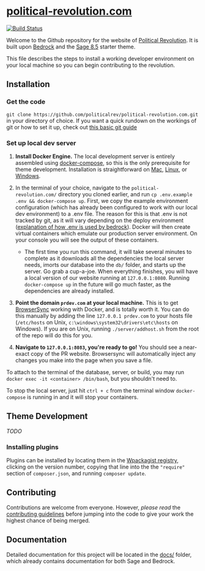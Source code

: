 # [political-revolution.com](https://github.com/politicalrev/wp.thepoliticalrev.org)
[![Build Status](https://travis-ci.org/politicalrev/political-revolution.com.svg?branch=master)](https://travis-ci.org/politicalrev/political-revolution.com)

Welcome to the Github repository for the website of [Political Revolution](https://political-revolution.com). It is built upon [Bedrock](https://roots.io/bedrock/) and the [Sage 8.5](https://github.com/roots/sage/releases/latest) starter theme.

This file describes the steps to install a working developer environment on your local machine so you can begin contributing to the revolution.

## Installation

### Get the code

`git clone https://github.com/politicalrev/political-revolution.com.git` in your directory of choice. If you want a quick rundown on the workings of git or how to set it up, check out [this basic git guide](https://git-scm.com/book/en/v2/Git-Basics-Getting-a-Git-Repository)

### Set up local dev server

1. **Install Docker Engine.** The local development server is entirely assembled using [docker-compose](https://docs.docker.com/compose/), so this is the only prerequisite for theme development. Installation is straightforward on [Mac](https://docs.docker.com/engine/installation/mac/), [Linux](https://docs.docker.com/engine/installation/), or [Windows](https://docs.docker.com/engine/installation/windows/). 



2. In the terminal of your choice, navigate to the `political-revolution.com/` directory you cloned earlier, and run `cp .env.example .env && docker-compose up`. First, we copy the example environment configuration (which has already been configured to work with our local dev environment) to a .env file. The reason for this is that .env is not tracked by git, as it will vary depending on the deploy environment ([explanation of how .env is used by bedrock](https://roots.io/bedrock/docs/environment-variables/)). Docker will then create virtual containers which emulate our production server environment. On your console you will see the output of these containers. 

    - The first time you run this command, it will take several minutes to complete as it downloads all the dependencies the local server needs, imorts our database into the `db/` folder, and starts up the server. Go grab a cup-a-joe. When everything finishes, you will have a local version of our website running at `127.0.0.1:8080`. Running `docker-compose up` in the future will go much faster, as the dependencies are already installed.

3. **Point the domain `prdev.com` at your local machine.** This is to get [BrowserSync](https://browsersync.io/) working with Docker, and is totally worth it. You can do this manually by adding the line `127.0.0.1 prdev.com` to your hosts file (`/etc/hosts` on Unix, `c:\windows\system32\drivers\etc\hosts` on Windows). If you are on Unix, running `./server/addhost.sh` from the root of the repo will do this for you.

4. **Navigate to `127.0.0.1:8083`, you're ready to go!** You should see a near-exact copy of the PR website. Browsersync will automatically inject any changes you make into the page when you save a file.

To attach to the terminal of the database, server, or build, you may run `docker exec -it <container> /bin/bash`, but you shouldn't need to.

To stop the local server, just hit `ctrl + c` from the terminal window `docker-compose` is running in and it will stop your containers.

## Theme Development

*TODO*

### Installing plugins

Plugins can be installed by locating them in the [Wpackagist registry](https://wpackagist.org), clicking on the version number, copying that line into the the `"require"` section of `composer.json`, and running `composer update`.

## Contributing

Contributions are welcome from everyone. However, *please read* the [contributing guidelines](https://github.com/politicalrev/wp.thepoliticalrev.org/blob/master/CONTRIBUTING.md) before
jumping into the code to give your work the highest chance of being merged.

## Documentation

Detailed documentation for this project will be located in the [docs/](https://github.com/politicalrev/wp.thepoliticalrev.org/tree/master/docs) folder, which already contains documentation for both Sage and Bedrock.
